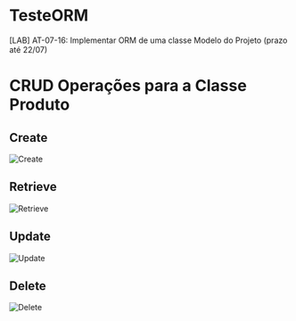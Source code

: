 # TesteORM
 [LAB] AT-07-16: Implementar ORM de uma classe Modelo do Projeto (prazo até 22/07)
# CRUD Operações para a Classe Produto

## Create
![Create](images/create.png)

## Retrieve
![Retrieve](images/retrieve.png)

## Update
![Update](images/update.png)

## Delete
![Delete](images/delete.png)
